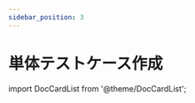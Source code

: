 ```yaml
---
sidebar_position: 3
---
```


# 単体テストケース作成

import DocCardList from '@theme/DocCardList';

<DocCardList />
